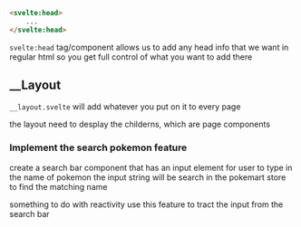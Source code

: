 ```html
<svelte:head>
	...
</svelte:head>
```

`svelte:head` tag/component allows us to add any head info that we want in regular html so you get full control of what you want to add there

## \_\_Layout

`__layout.svelte` will add whatever you put on it to every page

the layout need to desplay the childerns, which are page components

### Implement the search pokemon feature

create a search bar component that has an input element for user to type in the name of pokemon
the input string will be search in the pokemart store to find the matching name

something to do with reactivity
use this feature to tract the input from the search bar
